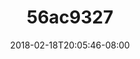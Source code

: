 ---
title: 56ac9327
date: 2018-02-18T20:05:46-08:00
draft: false
location: Mt. Rainier, WA
img_url: https://d17enza3bfujl8.cloudfront.net/56ac9327.jpg
original_fn: ""
tags:
- Mt. Rainier, WA
- cars

---